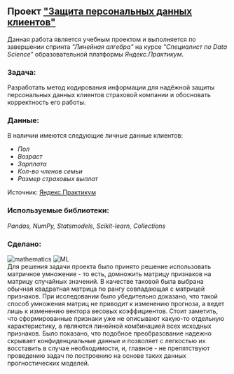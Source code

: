 ## Проект ["Защита персональных данных клиентов"](https://github.com/maresin/yandex_practicum/blob/main/Cryptography/cryptography_notebook.ipynb)
Данная работа является учебным проектом и выполняется по завершении спринта _"Линейная алгебра"_ на курсе _"Специалист по Data Science"_ образовательной платформы _Яндекс.Практикум_.   
### Задача:
Разработать метод кодирования информации для надёжной защиты персональных данных клиентов страховой компании и обосновать корректность его работы.
### Данные:
В наличии имеются следующие личные данные клиентов:  
- _Пол_
- _Возраст_
- _Зарплата_
- _Кол-во членов семьи_
- _Размер страховых выплат_

Источник: [Яндекс.Практикум](https://practicum.yandex.ru/data-scientist/)
### Используемые библиотеки:  
*Pandas, NumPy, Statsmodels, Scikit-learn, Collections*
### Сделано:
![mathematics](https://img.shields.io/badge/-mathematics-A8FADD?style=flat) ![ML](https://img.shields.io/badge/-ML-F19CBB?style=flat)  
Для решения задачи проекта было принято решение использовать матричное умножение - то есть, домножить матрицу признаков на матрицу случайных значений. В качестве таковой была выбрана обычная квадратная матрица по рангу совпадающая с матрицей признаков. При исследовании было убедительно доказано, что такой способ умножения матриц не приводит к изменению прогноза, а ведет лишь к изменению вектора весовых коэффициентов. Стоит заметить, что сформированные признаки уже не описывают какую-то отдельную характеристику, а являются линейной комбинацией всех исходных признаков.  Было показано, что подобное преобразование надежно скрывает конфиденциальные данные и позволяет с легкостью их восставить в случае необходимости, и, главное - не препятствуют проведению задач по построению на основе таких данных прогностических моделей.
